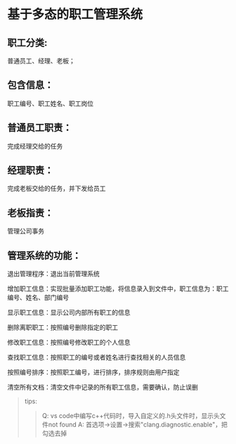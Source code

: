 # 基于多态的职工管理系统

## 职工分类:

普通员工、经理、老板；
## 包含信息：
    
职工编号、职工姓名、职工岗位
## 普通员工职责：

完成经理交给的任务
## 经理职责：
完成老板交给的任务，并下发给员工
## 老板指责：

管理公司事务

## 管理系统的功能：
退出管理程序：退出当前管理系统

增加职工信息：实现批量添加职工功能，将信息录入到文件中，职工信息为：职工编号、姓名、部门编号

显示职工信息：显示公司内部所有职工的信息

删除离职职工：按照编号删除指定的职工

修改职工信息：按照编号修改职工的个人信息

查找职工信息：按照职工的编号或者姓名进行查找相关的人员信息

按照编号排序：按照职工编号，进行排序，排序规则由用户指定

清空所有文档：清空文件中记录的所有职工信息，需要确认，防止误删




> tips:
>> Q: vs code中编写c++代码时，导入自定义的.h头文件时，显示头文件not found
>> A: 首选项->设置->搜索"clang.diagnostic.enable"，把勾选去掉